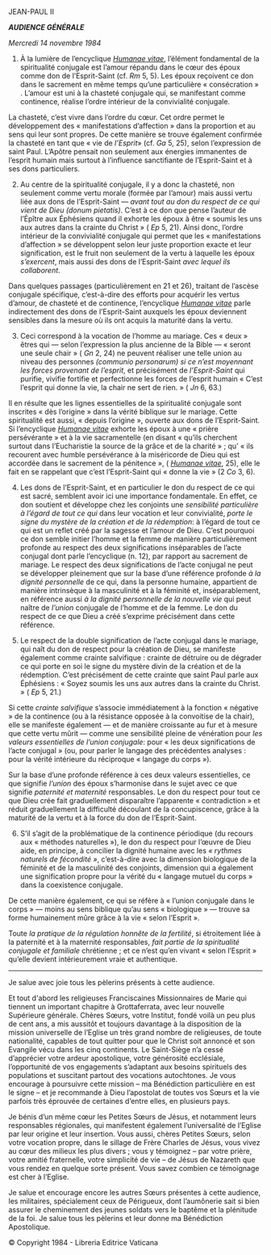 JEAN-PAUL II

***AUDIENCE GÉNÉRALE***

*Mercredi 14 novembre 1984*

1. À la lumière de l’encyclique *[Humanae vitae](/content/paul-vi/fr/encyclicals/documents/hf_p-vi_enc_25071968_humanae-vitae.html)*, l’élément fondamental de la spiritualité conjugale est l’amour répandu dans le cœur des époux comme don de l’Esprit-Saint (cf. *Rm* 5, 5). Les époux reçoivent ce don dans le sacrement en même temps qu’une particulière « consécration » . L’amour est uni à la chasteté conjugale qui, se manifestant comme continence, réalise l’ordre intérieur de la convivialité conjugale.

La chasteté, c’est vivre dans l’ordre du cœur. Cet ordre permet le développement des « manifestations d’affection » dans la proportion et au sens qui leur sont propres. De cette manière se trouve également confirmée la chasteté en tant que « vie de *l’Esprit*» (cf. *Ga* 5, 25), selon l’expression de saint Paul. L’Apôtre pensait non seulement aux énergies immanentes de l’esprit humain mais surtout à l’influence sanctifiante de l’Esprit-Saint et à ses dons particuliers.

2. Au centre de la spiritualité conjugale, il y a donc la chasteté, non seulement comme vertu morale (formée par l’amour) mais aussi vertu liée aux dons de l’Esprit-Saint — *avant tout au don du respect de ce qui vient de Dieu (donum pietatis)*. C’est à ce don que pense l’auteur de l’Épître aux Éphésiens quand il exhorte les époux à être « soumis les uns aux autres dans la crainte du Christ » ( *Ep* 5, 21). Ainsi donc, l’ordre intérieur de la convivialité conjugale qui permet que les « manifestations d’affection » se développent selon leur juste proportion exacte et leur signification, est le fruit non seulement de la vertu à laquelle les époux *s’exercent*, mais aussi des dons de l’Esprit-Saint *avec lequel ils collaborent*.

Dans quelques passages (particulièrement en 21 et 26), traitant de l’ascèse conjugale spécifique, c’est-à-dire des efforts pour acquérir les vertus d’amour, de chasteté et de continence, l’encyclique *[Humanae vitae](/content/paul-vi/fr/encyclicals/documents/hf_p-vi_enc_25071968_humanae-vitae.html)* parle indirectement des dons de l’Esprit-Saint auxquels les époux deviennent sensibles dans la mesure où ils ont acquis la maturité dans la vertu.

3. Ceci correspond à la vocation de l’homme au mariage. Ces « deux » êtres qui — selon l’expression la plus ancienne de la Bible — « seront une seule chair » ( *Gn* 2, 24) ne peuvent réaliser une telle union au niveau des personnes *(communio personarum) si ce n’est moyennant les forces provenant de l’esprit*, et précisément de *l’Esprit-Saint* qui purifie, vivifie fortifie et perfectionne les forces de l’esprit humain « C’est l’esprit qui donne la vie, la chair ne sert de rien. » ( *Jn* 6, 63.)

Il en résulte que les lignes essentielles de la spiritualité conjugale sont inscrites « dès l’origine » dans la vérité biblique sur le mariage. Cette spiritualité est aussi, « depuis l’origine », ouverte aux dons de l’Esprit-Saint. Si l’encyclique *[Humanae vitae](/content/paul-vi/fr/encyclicals/documents/hf_p-vi_enc_25071968_humanae-vitae.html)* exhorte les époux à une « prière persévérante » et à la vie sacramentelle (en disant « qu’ils cherchent surtout dans l’Eucharistie la source de la grâce et de la charité » ; qu’ « ils recourent avec humble persévérance à la miséricorde de Dieu qui est accordée dans le sacrement de la pénitence », ( *[Humanae vitae](/content/paul-vi/fr/encyclicals/documents/hf_p-vi_enc_25071968_humanae-vitae.html)*, 25), elle le fait en se rappelant que c’est l’Esprit-Saint qui « donne la vie » (2 *Co* 3, 6).

4. Les dons de l’Esprit-Saint, et en particulier le don du respect de ce qui est sacré, semblent avoir ici une importance fondamentale. En effet, ce don soutient et développe chez les conjoints une *sensibilité particulière à l’égard de tout ce qui* dans leur vocation et leur convivialité, *porte le signe du mystère de la création et de la rédemption*: à l’égard de tout ce qui est un reflet créé par la sagesse et l’amour de Dieu. C’est pourquoi ce don semble initier l’homme et la femme de manière particulièrement profonde au respect des deux significations inséparables de l’acte conjugal dont parle l’encyclique (n. 12), par rapport au sacrement de mariage. Le respect des deux significations de l’acte conjugal ne peut se développer pleinement que sur la base d’une référence profonde *à la dignité personnelle* de ce qui, dans la personne humaine, appartient de manière intrinsèque à la masculinité et à la féminité et, inséparablement, en référence aussi *à la dignité personnelle de la nouvelle vie* qui peut naître de *l’union* conjugale de l’homme et de la femme. Le don du respect de ce que Dieu a créé s’exprime précisément dans cette référence.

5. Le respect de la double signification de l’acte conjugal dans le mariage, qui naît du don de respect pour la création de Dieu, se manifeste également comme crainte salvifique : crainte de détruire ou de dégrader ce qui porte en soi le signe du mystère divin de la création et de la rédemption. C’est précisément de cette crainte que saint Paul parle aux Éphésiens : « Soyez soumis les uns aux autres dans la crainte du Christ. » ( *Ep* 5, 21.)

Si cette *crainte salvifique* s’associe immédiatement à la fonction « négative » de la continence (ou à la résistance opposée à la convoitise de la chair), elle se manifeste également — et de manière croissante au fur et à mesure que cette vertu mûrit — comme une sensibilité pleine de vénération pour *les valeurs essentielles de l’union conjugale*: pour « les deux significations de l’acte conjugal » (ou, pour parler le langage des précédentes analyses : pour la vérité intérieure du réciproque « langage du corps »).

Sur la base d’une profonde référence à ces deux valeurs essentielles, ce que signifie *l’union* des époux s’harmonise dans le sujet avec ce que signifie *paternité et maternité* responsables. Le don du respect pour tout ce que Dieu crée fait graduellement disparaître l’apparente « contradiction » et réduit graduellement la difficulté découlant de la concupiscence, grâce à la maturité de la vertu et à la force du don de l’Esprit-Saint.

6. S’il s’agit de la problématique de la continence périodique (du recours aux « méthodes naturelles »), le don du respect pour l’œuvre de Dieu aide, en principe, à concilier la dignité humaine avec les *« rythmes naturels de fécondité »*, c’est-à-dire avec la dimension biologique de la féminité et de la masculinité des conjoints, dimension qui a également une signification propre pour la vérité du « langage mutuel du corps » dans la coexistence conjugale.

De cette manière également, ce qui se réfère à « l’union conjugale dans le corps » — moins au sens biblique qu’au sens « biologique » — trouve sa forme humainement mûre grâce à la vie « selon l’Esprit ».

Toute *la* *pratique de la régulation honnête de la fertilité*, si étroitement liée à la paternité et à la maternité responsables, *fait partie de la spiritualité conjugale et familiale* chrétienne ; et ce n’est qu’en vivant « selon l’Esprit » qu’elle devient intérieurement vraie et authentique.

** * **

Je salue avec joie tous les pèlerins présents à cette audience.

Et tout d'abord les religieuses Franciscaines Missionnaires de Marie qui tiennent un important chapitre à Grottaferrata, avec leur nouvelle Supérieure générale. Chères Sœurs, votre Institut, fondé voilà un peu plus de cent ans, a mis aussitôt et toujours davantage à la disposition de la mission universelle de l’Eglise un très grand nombre de religieuses, de toute nationalité, capables de tout quitter pour que le Christ soit annoncé et son Evangile vécu dans les cinq continents. Le Saint-Siège n’a cessé d’apprécier votre ardeur apostolique, votre générosité ecclésiale, l’opportunité de vos engagements s’adaptant aux besoins spirituels des populations et suscitant partout des vocations autochtones. Je vous encourage à poursuivre cette mission – ma Bénédiction particulière en est le signe – et je recommande à Dieu l’apostolat de toutes vos Sœurs et la vie parfois très éprouvée de certaines d’entre elles, en plusieurs pays.

Je bénis d’un même cœur les Petites Sœurs de Jésus, et notamment leurs responsables régionales, qui manifestent également l’universalité de l’Eglise par leur origine et leur insertion. Vous aussi, chères Petites Sœurs, selon votre vocation propre, dans le sillage de Frère Charles de Jésus, vous vivez au cœur des milieux les plus divers ; vous y témoignez – par votre prière, votre amitié fraternelle, votre simplicité de vie – de Jésus de Nazareth que vous rendez en quelque sorte présent. Vous savez combien ce témoignage est cher à l’Eglise.

Je salue et encourage encore les autres Sœurs présentes à cette audience, les militaires, spécialement ceux de Périgueux, dont l’aumônerie sait si bien assurer le cheminement des jeunes soldats vers le baptême et la plénitude de la foi. Je salue tous les pèlerins et leur donne ma Bénédiction Apostolique.

© Copyright 1984 - Libreria Editrice Vaticana